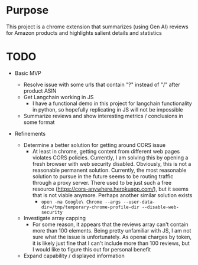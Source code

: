 # Purpose
This project is a chrome extension that summarizes (using Gen AI) reviews for Amazon products and highlights salient details and statistics  

# TODO
* Basic MVP
    * Resolve issue with some urls that contain "?" instead of "/" after product ASIN
    * Get Langchain working in JS
        * I have a functional demo in this project for langchain functionality in python, so hopefully replicating in JS will not be impossible
    * Summarize reviews and show interesting metrics / conclusions in some format
   
* Refinements
    * Determine a better solution for getting around CORS issue
        * At least in chrome, getting content from different web pages violates CORS policies. Currently, I am solving this by opening a fresh browser with web security disabled. Obviously, this is not a reasonable permanent solution. Currently, the most reasonable solution to pursue in the future seems to be routing traffic through a proxy server. There used to be just such a free resource (https://cors-anywhere.herokuapp.com/), but it seems that is not viable anymore. Perhaps another similar solution exists
            * ```open -na Google\ Chrome --args --user-data-dir=/tmp/temporary-chrome-profile-dir --disable-web-security```
    * Investigate array capping
        * For some reason, it appears that the reviews array can't contain more than 100 elements. Being pretty unfamiliar with JS, I am not sure what the issue is unfortunately. As openai charges by token, it is likely just fine that I can't include more than 100 reviews, but I would like to figure this out for personal benefit
    * Expand capability / displayed information
